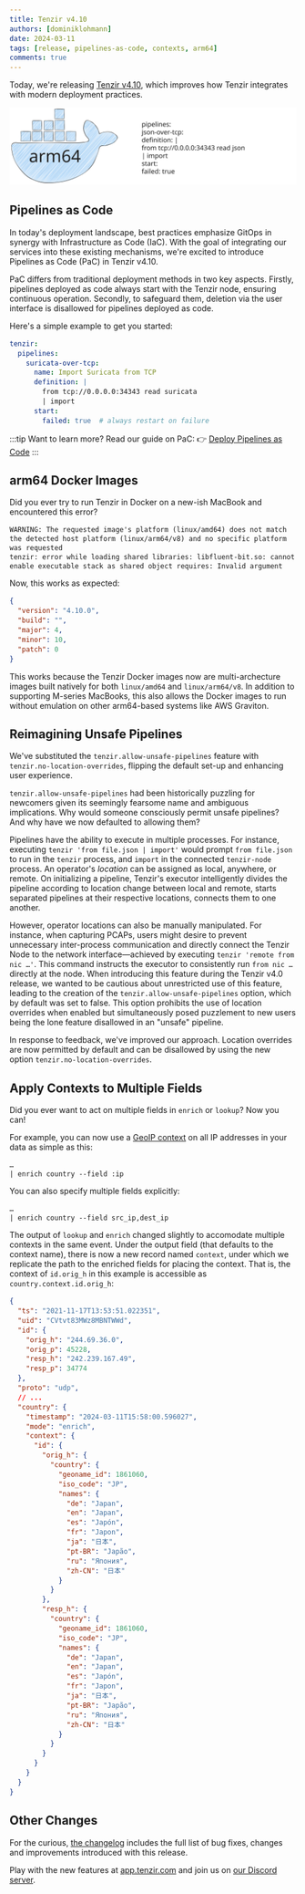 ```yaml
---
title: Tenzir v4.10
authors: [dominiklohmann]
date: 2024-03-11
tags: [release, pipelines-as-code, contexts, arm64]
comments: true
---
```


Today, we're releasing [Tenzir
v4.10](https://github.com/tenzir/tenzir/releases/tag/v4.10.0), which improves
how Tenzir integrates with modern deployment practices.

![Tenzir v4.10](tenzir-v4.10.excalidraw.svg)

<!-- truncate -->

## Pipelines as Code

In today's deployment landscape, best practices emphasize GitOps in synergy with
Infrastructure as Code (IaC). With the goal of integrating our services into
these existing mechanisms, we're excited to introduce Pipelines as Code (PaC) in
Tenzir v4.10.

PaC differs from traditional deployment methods in two key aspects. Firstly,
pipelines deployed as code always start with the Tenzir node, ensuring
continuous operation. Secondly, to safeguard them, deletion via the user
interface is disallowed for pipelines deployed as code.

Here's a simple example to get you started:

```yaml {0} title="<prefix>/etc/tenzir/tenzir.yaml"
tenzir:
  pipelines:
    suricata-over-tcp:
      name: Import Suricata from TCP
      definition: |
        from tcp://0.0.0.0:34343 read suricata
        | import
      start:
        failed: true  # always restart on failure
```

:::tip Want to learn more?
Read our guide on PaC: 👉 [Deploy Pipelines as
Code](/user-guides/run-pipelines#as-code)
:::

## arm64 Docker Images

Did you ever try to run Tenzir in Docker on a new-ish MacBook and encountered
this error?

```text {0} title="❯ docker run tenzir/tenzir:v4.9.0 version"
WARNING: The requested image's platform (linux/amd64) does not match the detected host platform (linux/arm64/v8) and no specific platform was requested
tenzir: error while loading shared libraries: libfluent-bit.so: cannot enable executable stack as shared object requires: Invalid argument
```

Now, this works as expected:

```json {0} title="❯ docker run tenzir/tenzir:v4.10.0 version"
{
  "version": "4.10.0",
  "build": "",
  "major": 4,
  "minor": 10,
  "patch": 0
}
```

This works because the Tenzir Docker images now are multi-archecture images
built natively for both `linux/amd64` and `linux/arm64/v8`. In addition to
supporting M-series MacBooks, this also allows the Docker images to run without
emulation on other arm64-based systems like AWS Graviton.

## Reimagining Unsafe Pipelines

We've substituted the `tenzir.allow-unsafe-pipelines` feature with
`tenzir.no-location-overrides`, flipping the default set-up and enhancing user
experience.

`tenzir.allow-unsafe-pipelines` had been historically puzzling for newcomers
given its seemingly fearsome name and ambiguous implications. Why would someone
consciously permit unsafe pipelines? And why have we now defaulted to allowing
them?

Pipelines have the ability to execute in multiple processes. For instance,
executing `tenzir 'from file.json | import'` would prompt `from file.json` to
run in the `tenzir` process, and `import` in the connected `tenzir-node`
process. An operator's _location_ can be assigned as local, anywhere, or remote.
On initializing a pipeline, Tenzir's executor intelligently divides the pipeline
according to location change between local and remote, starts separated
pipelines at their respective locations, connects them to one another.

However, operator locations can also be manually manipulated. For instance, when
capturing PCAPs, users might desire to prevent unnecessary inter-process
communication and directly connect the Tenzir Node to the network
interface—achieved by executing `tenzir 'remote from nic …'`. This command
instructs the executor to consistently run `from nic …` directly at the node.
When introducing this feature during the Tenzir v4.0 release, we wanted to be
cautious about unrestricted use of this feature, leading to the creation of the
`tenzir.allow-unsafe-pipelines` option, which by default was set to false. This
option prohibits the use of location overrides when enabled but simultaneously
posed puzzlement to new users being the lone feature disallowed in an "unsafe"
pipeline.

In response to feedback, we've improved our approach. Location overrides are now
permitted by default and can be disallowed by using the new option
`tenzir.no-location-overrides`.

## Apply Contexts to Multiple Fields

Did you ever want to act on multiple fields in `enrich` or `lookup`? Now you
can!

For example, you can now use a [GeoIP context](/contexts/geoip) on all IP
addresses in your data as simple as this:

```text {0} title="Enrich with a geoip context named country"
…
| enrich country --field :ip
```

You can also specify multiple fields explicitly:

```
…
| enrich country --field src_ip,dest_ip
```

The output of `lookup` and `enrich` changed slightly to accomodate multiple
contexts in the same event. Under the output field (that defaults to the context
name), there is now a new record named `context`, under which we replicate the
path to the enriched fields for placing the context. That is, the context of
`id.orig_h` in this example is accessible as `country.context.id.orig_h`:

```json {0} title="export | enrich country"
{
  "ts": "2021-11-17T13:53:51.022351",
  "uid": "CVtvt83MWz8MBNTWWd",
  "id": {
    "orig_h": "244.69.36.0",
    "orig_p": 45228,
    "resp_h": "242.239.167.49",
    "resp_p": 34774
  },
  "proto": "udp",
  // ...
  "country": {
    "timestamp": "2024-03-11T15:58:00.596027",
    "mode": "enrich",
    "context": {
      "id": {
        "orig_h": {
          "country": {
            "geoname_id": 1861060,
            "iso_code": "JP",
            "names": {
              "de": "Japan",
              "en": "Japan",
              "es": "Japón",
              "fr": "Japon",
              "ja": "日本",
              "pt-BR": "Japão",
              "ru": "Япония",
              "zh-CN": "日本"
            }
          }
        },
        "resp_h": {
          "country": {
            "geoname_id": 1861060,
            "iso_code": "JP",
            "names": {
              "de": "Japan",
              "en": "Japan",
              "es": "Japón",
              "fr": "Japon",
              "ja": "日本",
              "pt-BR": "Japão",
              "ru": "Япония",
              "zh-CN": "日本"
            }
          }
        }
      }
    }
  }
}
```

## Other Changes

For the curious, [the changelog](/changelog#v4100) includes the full list of bug
fixes, changes and improvements introduced with this release.

Play with the new features at [app.tenzir.com](https://app.tenzir.com) and join
us on [our Discord server](/discord).
